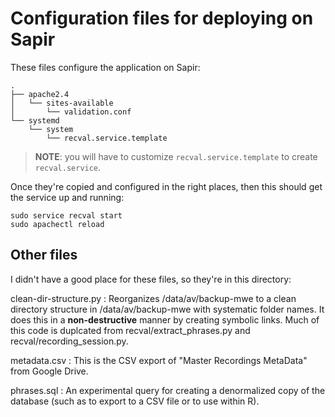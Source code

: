 Configuration files for deploying on Sapir
==========================================

These files configure the application on Sapir:

    .
    ├── apache2.4
    │   └── sites-available
    │       └── validation.conf
    └── systemd
        └── system
            └── recval.service.template

> **NOTE**: you will have to customize `recval.service.template` to
> create `recval.service`.

Once they're copied and configured in the right places, then this should
get the service up and running:

    sudo service recval start
    sudo apachectl reload


Other files
-----------

I didn't have a good place for these files, so they're in this
directory:

clean-dir-structure.py
 : Reorganizes /data/av/backup-mwe to a clean directory structure in
  /data/av/backup-mwe with systematic folder names. It does this in
  a **non-destructive** manner by creating symbolic links. Much of this
  code is duplcated from recval/extract_phrases.py and
  recval/recording_session.py.

metadata.csv
 : This is the CSV export of "Master Recordings MetaData" from Google
  Drive.

phrases.sql
 : An experimental query for creating a denormalized copy of the
  database (such as to export to a CSV file or to use within R).
